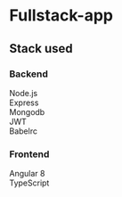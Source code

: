 # Fullstack-app

## Stack used

### Backend
Node.js<br/>
Express<br/>
Mongodb<br/>
JWT<br/>
Babelrc<br/>

### Frontend
Angular 8 <br/>
TypeScript<br/>
